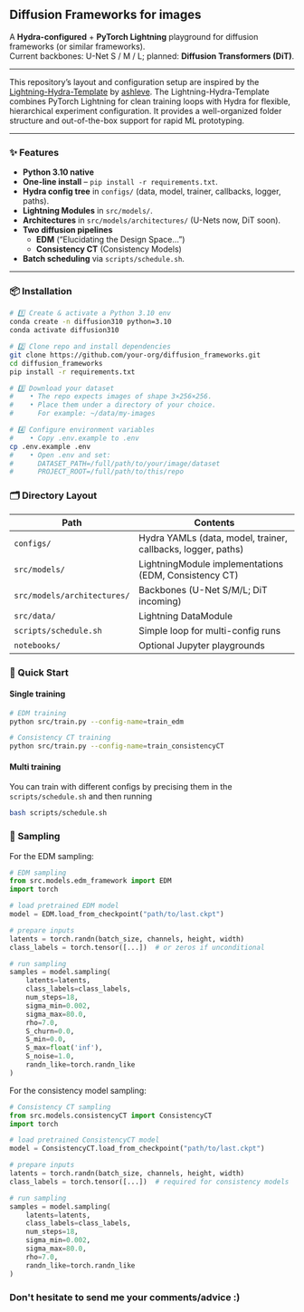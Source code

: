 ## Diffusion Frameworks for images

A **Hydra-configured** + **PyTorch Lightning** playground for diffusion frameworks (or similar frameworks).  
Current backbones: U-Net S / M / L; planned: **Diffusion Transformers (DiT)**.

---

This repository’s layout and configuration setup are inspired by the [Lightning-Hydra-Template](https://github.com/ashleve/lightning-hydra-template) by [ashleve](https://github.com/ashleve). The Lightning-Hydra-Template combines PyTorch Lightning for clean training loops with Hydra for flexible, hierarchical experiment configuration. It provides a well-organized folder structure and out-of-the-box support for rapid ML prototyping.

---

### ✨ Features
- **Python 3.10 native**
- **One-line install** – `pip install -r requirements.txt`.
- **Hydra config tree** in `configs/` (data, model, trainer, callbacks, logger, paths).
- **Lightning Modules** in `src/models/`.
- **Architectures** in `src/models/architectures/` (U-Nets now, DiT soon).
- **Two diffusion pipelines**
  - **EDM** (“Elucidating the Design Space…”)
  - **Consistency CT** (Consistency Models)
- **Batch scheduling** via `scripts/schedule.sh`.

---

### 📦 Installation

```bash
# 1️⃣ Create & activate a Python 3.10 env
conda create -n diffusion310 python=3.10
conda activate diffusion310

# 2️⃣ Clone repo and install dependencies
git clone https://github.com/your-org/diffusion_frameworks.git
cd diffusion_frameworks
pip install -r requirements.txt

# 3️⃣ Download your dataset
#    • The repo expects images of shape 3×256×256.
#    • Place them under a directory of your choice.
#      For example: ~/data/my-images

# 4️⃣ Configure environment variables
#    • Copy .env.example to .env
cp .env.example .env
#    • Open .env and set:
#      DATASET_PATH=/full/path/to/your/image/dataset
#      PROJECT_ROOT=/full/path/to/this/repo
```

### 🗂️ Directory Layout

| Path                         | Contents                                                      |
|------------------------------|---------------------------------------------------------------|
| `configs/`                   | Hydra YAMLs (data, model, trainer, callbacks, logger, paths)  |
| `src/models/`                | LightningModule implementations (EDM, Consistency CT)         |
| `src/models/architectures/`  | Backbones (U-Net S/M/L; DiT incoming)                         |
| `src/data/`                  | Lightning DataModule                                          |
| `scripts/schedule.sh`        | Simple loop for multi-config runs                             |
| `notebooks/`                 | Optional Jupyter playgrounds                                  |

### 🚀 Quick Start

#### Single training
```bash
# EDM training
python src/train.py --config-name=train_edm

# Consistency CT training
python src/train.py --config-name=train_consistencyCT
```
#### Multi training
You can train with different configs by precising them in the `scripts/schedule.sh` and then running
```bash
bash scripts/schedule.sh
```

### 🎨 Sampling
For the EDM sampling:
```python
# EDM sampling
from src.models.edm_framework import EDM
import torch

# load pretrained EDM model
model = EDM.load_from_checkpoint("path/to/last.ckpt")

# prepare inputs
latents = torch.randn(batch_size, channels, height, width)
class_labels = torch.tensor([...])  # or zeros if unconditional

# run sampling
samples = model.sampling(
    latents=latents,
    class_labels=class_labels,
    num_steps=18,
    sigma_min=0.002,
    sigma_max=80.0,
    rho=7.0,
    S_churn=0.0,
    S_min=0.0,
    S_max=float('inf'),
    S_noise=1.0,
    randn_like=torch.randn_like
)
```

For the consistency model sampling:
```python
# Consistency CT sampling
from src.models.consistencyCT import ConsistencyCT
import torch

# load pretrained ConsistencyCT model
model = ConsistencyCT.load_from_checkpoint("path/to/last.ckpt")

# prepare inputs
latents = torch.randn(batch_size, channels, height, width)
class_labels = torch.tensor([...])  # required for consistency models

# run sampling
samples = model.sampling(
    latents=latents,
    class_labels=class_labels,
    num_steps=18,
    sigma_min=0.002,
    sigma_max=80.0,
    rho=7.0,
    randn_like=torch.randn_like
)
```

### Don't hesitate to send me your comments/advice :)